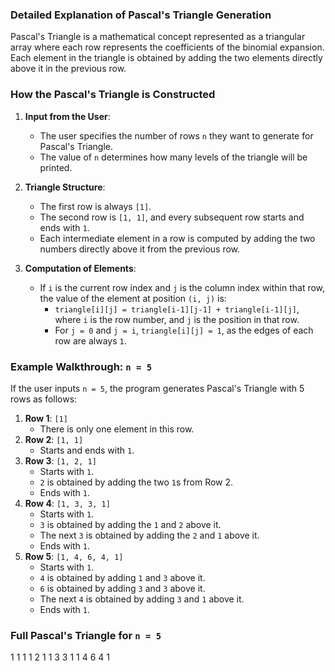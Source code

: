 ### Detailed Explanation of Pascal's Triangle Generation

Pascal's Triangle is a mathematical concept represented as a triangular array where each row represents the coefficients of the binomial expansion. Each element in the triangle is obtained by adding the two elements directly above it in the previous row.

### How the Pascal's Triangle is Constructed

1. **Input from the User**:

   - The user specifies the number of rows `n` they want to generate for Pascal's Triangle.
   - The value of `n` determines how many levels of the triangle will be printed.

2. **Triangle Structure**:

   - The first row is always `[1]`.
   - The second row is `[1, 1]`, and every subsequent row starts and ends with `1`.
   - Each intermediate element in a row is computed by adding the two numbers directly above it from the previous row.

3. **Computation of Elements**:
   - If `i` is the current row index and `j` is the column index within that row, the value of the element at position `(i, j)` is:
     - `triangle[i][j] = triangle[i-1][j-1] + triangle[i-1][j]`, where `i` is the row number, and `j` is the position in that row.
     - For `j = 0` and `j = i`, `triangle[i][j] = 1`, as the edges of each row are always `1`.

### Example Walkthrough: `n = 5`

If the user inputs `n = 5`, the program generates Pascal's Triangle with 5 rows as follows:

1. **Row 1**: `[1]`
   - There is only one element in this row.
2. **Row 2**: `[1, 1]`
   - Starts and ends with `1`.
3. **Row 3**: `[1, 2, 1]`
   - Starts with `1`.
   - `2` is obtained by adding the two `1`s from Row 2.
   - Ends with `1`.
4. **Row 4**: `[1, 3, 3, 1]`
   - Starts with `1`.
   - `3` is obtained by adding the `1` and `2` above it.
   - The next `3` is obtained by adding the `2` and `1` above it.
   - Ends with `1`.
5. **Row 5**: `[1, 4, 6, 4, 1]`
   - Starts with `1`.
   - `4` is obtained by adding `1` and `3` above it.
   - `6` is obtained by adding `3` and `3` above it.
   - The next `4` is obtained by adding `3` and `1` above it.
   - Ends with `1`.

### Full Pascal's Triangle for `n = 5`

1
1 1
1 2 1
1 3 3 1
1 4 6 4 1
